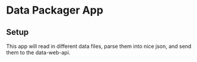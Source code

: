 
# Data Packager App


## Setup



This app will read in different data files, parse them into nice json, and send them to the data-web-api.


